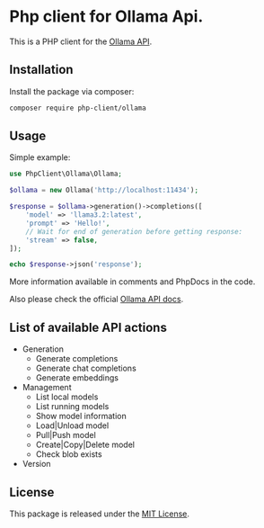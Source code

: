 # Php client for Ollama Api.

This is a PHP client for the [Ollama API](https://github.com/ollama/ollama/blob/main/docs/api.md).

## Installation
Install the package via composer:

```bash
composer require php-client/ollama
```

## Usage

Simple example:
```php
use PhpClient\Ollama\Ollama;

$ollama = new Ollama('http://localhost:11434');

$response = $ollama->generation()->completions([
    'model' => 'llama3.2:latest',
    'prompt' => 'Hello!',
    // Wait for end of generation before getting response:
    'stream' => false,
]);

echo $response->json('response');
```

More information available in comments and PhpDocs in the code.

Also please check the official [Ollama API docs](https://github.com/ollama/ollama/blob/main/docs/api.md).

## List of available API actions

- Generation
  - Generate completions
  - Generate chat completions
  - Generate embeddings
- Management
  - List local models
  - List running models
  - Show model information
  - Load|Unload model
  - Pull|Push model
  - Create|Copy|Delete model
  - Check blob exists
- Version


## License

This package is released under the [MIT License](LICENSE.md).
